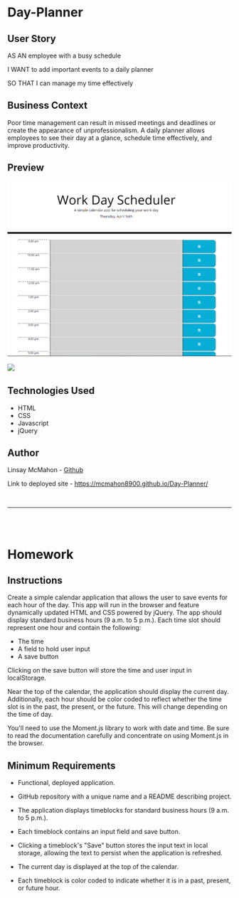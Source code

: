 # Day-Planner

## User Story
AS AN employee with a busy schedule

I WANT to add important events to a daily planner

SO THAT I can manage my time effectively

## Business Context
Poor time management can result in missed meetings and deadlines or create the appearance of unprofessionalism. A daily planner allows employees to see their day at a glance, schedule time effectively, and improve productivity.

## Preview
![](./images/Preview.PNG)

![](./images/dayplanner.gif)

## Technologies Used
* HTML
* CSS
* Javascript
* jQuery

## Author
Linsay McMahon - [Github](https://github.com/McMahon8900)

Link to deployed site - https://mcmahon8900.github.io/Day-Planner/

<br>
<hr>
<br><br>

# Homework
## Instructions

Create a simple calendar application that allows the user to save events for each hour of the day. This app will run in the browser and feature dynamically updated HTML and CSS powered by jQuery.
The app should display standard business hours (9 a.m. to 5 p.m.). Each time slot should represent one hour and contain the following:


* The time
* A field to hold user input
* A save button

Clicking on the save button will store the time and user input in localStorage.

Near the top of the calendar, the application should display the current day. Additionally, each hour should be color coded to reflect whether the time slot is in the past, the present, or the future. This will change depending on the time of day.

You'll need to use the Moment.js library to work with date and time. Be sure to read the documentation carefully and concentrate on using Moment.js in the browser.


## Minimum Requirements
* Functional, deployed application.

* GitHub repository with a unique name and a README describing project.

* The application displays timeblocks for standard business hours (9 a.m. to 5 p.m.).

* Each timeblock contains an input field and save button.

* Clicking a timeblock's "Save" button stores the input text in local storage, allowing the text to persist when the application is refreshed.

* The current day is displayed at the top of the calendar.

* Each timeblock is color coded to indicate whether it is in a past, present, or future hour.